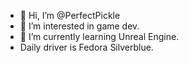 - 👋 Hi, I’m @PerfectPickle
- 👀 I’m interested in game dev.
- 🌱 I’m currently learning Unreal Engine.
- Daily driver is Fedora Silverblue.

<!---
PerfectPickle/PerfectPickle is a ✨ special ✨ repository because its `README.md` (this file) appears on your GitHub profile.
You can click the Preview link to take a look at your changes.
--->
